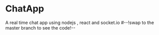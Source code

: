 # ChatApp 
A  real time chat app using nodejs , react and socket.io
#--!swap to the master branch to see the code!--
